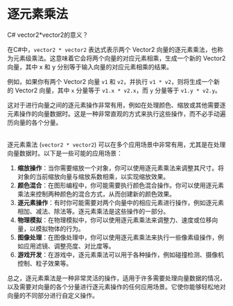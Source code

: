 # 逐元素乘法

C# vector2\*vector2的意义？

在C#中，`vector2 * vector2` 表达式表示两个 Vector2 向量的逐元素乘法，也称为元素级乘法。这意味着它会将两个向量的对应元素相乘，生成一个新的 Vector2 向量，其中 x 和 y 分别等于输入向量的对应元素相乘的结果。

例如，如果你有两个 Vector2 向量 `v1` 和 `v2`，并执行 `v1 * v2`，则将生成一个新的 Vector2 向量，其中 `x` 分量等于 `v1.x * v2.x`，而 `y` 分量等于 `v1.y * v2.y`。

这对于进行向量之间的逐元素操作非常有用，例如在处理颜色、缩放或其他需要逐元素操作的向量数据时。这是一种非常直观的方式来执行这些操作，而不必手动遍历向量的各个分量。

\
逐元素乘法 (`vector2 * vector2`) 可以在多个应用场景中非常有用，尤其是在处理向量数据时。以下是一些可能的应用场景：

1. **缩放操作**：当你需要缩放一个对象，你可以使用逐元素乘法来调整其尺寸。将对象的当前缩放向量与缩放系数相乘，以实现缩放效果。
2. **颜色混合**：在图形编程中，你可能需要执行颜色混合操作。你可以使用逐元素乘法来控制两种颜色的混合方式，从而创建新的颜色效果。
3. **逐元素操作**：有时你可能需要对两个向量中的相应元素进行操作，例如逐元素相加、减法、除法等。逐元素乘法是这些操作的一部分。
4. **物理模拟**：在物理模拟中，你可以使用逐元素乘法来调整力、速度或位移向量，以模拟物体的行为。
5. **图像处理**：在图像处理中，你可以使用逐元素乘法来执行一些像素级操作，例如应用滤镜、调整亮度、对比度等。
6. **游戏开发**：在游戏中，逐元素乘法可以用于各种操作，例如碰撞检测、摄像机控制、粒子效果等。

总之，逐元素乘法是一种非常灵活的操作，适用于许多需要处理向量数据的情况，以及需要对向量的各个分量进行逐元素操作的任何应用场景。它使你能够轻松地对向量的不同部分进行自定义操作。
